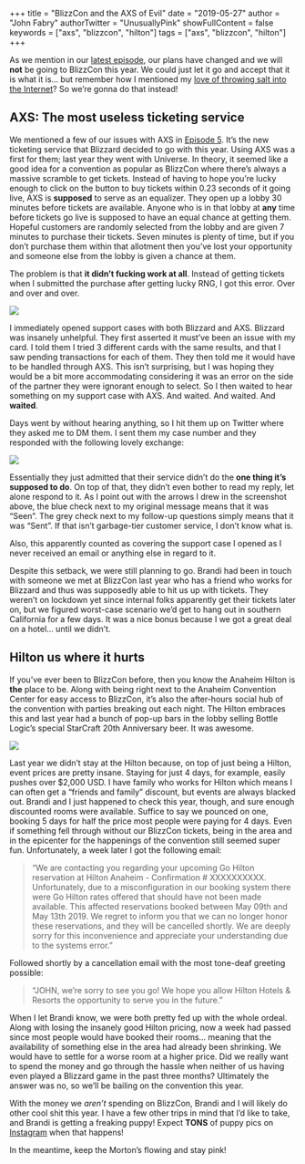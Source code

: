+++
title = "BlizzCon and the AXS of Evil"
date = "2019-05-27"
author = "John Fabry"
authorTwitter = "UnusuallyPink"
showFullContent = false
keywords = ["axs", "blizzcon", "hilton"]
tags = ["axs", "blizzcon", "hilton"]
+++

As we mention in our [latest episode](https://www.unusually.pink/podcast), our plans have changed and we will **not** be going to BlizzCon this year. We could just let it go and accept that it is what it is… but remember how I mentioned my [love of throwing salt into the Internet](https://www.unusually.pink/blog/microsoft-edge-insider-its-actually-not-that-bad)? So we’re gonna do that instead!

## AXS: The most useless ticketing service

We mentioned a few of our issues with AXS in [Episode 5](https://www.unusually.pink/podcast/episode-5-gotta-blizz-em-all). It’s the new ticketing service that Blizzard decided to go with this year. Using AXS was a first for them; last year they went with Universe. In theory, it seemed like a good idea for a convention as popular as BlizzCon where there’s always a massive scramble to get tickets. Instead of having to hope you’re lucky enough to click on the button to buy tickets within 0.23 seconds of it going live, AXS is **supposed** to serve as an equalizer. They open up a lobby 30 minutes before tickets are available. Anyone who is in that lobby at **any** time before tickets go live is supposed to have an equal chance at getting them. Hopeful customers are randomly selected from the lobby and are given 7 minutes to purchase their tickets. Seven minutes is plenty of time, but if you don’t purchase them within that allotment then you’ve lost your opportunity and someone else from the lobby is given a chance at them.

The problem is that **it didn’t fucking work at all**. Instead of getting tickets when I submitted the purchase after getting lucky RNG, I got this error. Over and over and over.

![](images/BlizzConandtheAXSofEvil_axs_is_trash.png)

I immediately opened support cases with both Blizzard and AXS. Blizzard was insanely unhelpful. They first asserted it must’ve been an issue with my card. I told them I tried 3 different cards with the same results, and that I saw pending transactions for each of them. They then told me it would have to be handled through AXS. This isn’t surprising, but I was hoping they would be a bit more accommodating considering it was an error on the side of the partner they were ignorant enough to select. So I then waited to hear something on my support case with AXS. And waited. And waited. And **waited**.

Days went by without hearing anything, so I hit them up on Twitter where they asked me to DM them. I sent them my case number and they responded with the following lovely exchange:

![](images/BlizzConandtheAXSofEvil_axs_dms_edit.png)

Essentially they just admitted that their service didn’t do the **one thing it’s supposed to do**. On top of that, they didn’t even bother to read my reply, let alone respond to it. As I point out with the arrows I drew in the screenshot above, the blue check next to my original message means that it was “Seen”. The grey check next to my follow-up questions simply means that it was “Sent”. If that isn’t garbage-tier customer service, I don’t know what is.

Also, this apparently counted as covering the support case I opened as I never received an email or anything else in regard to it.

Despite this setback, we were still planning to go. Brandi had been in touch with someone we met at BlizzCon last year who has a friend who works for Blizzard and thus was supposedly able to hit us up with tickets. They weren’t on lockdown yet since internal folks apparently get their tickets later on, but we figured worst-case scenario we’d get to hang out in southern California for a few days. It was a nice bonus because I we got a great deal on a hotel… until we didn’t.

## Hilton us where it hurts

If you’ve ever been to BlizzCon before, then you know the Anaheim Hilton is **the** place to be. Along with being right next to the Anaheim Convention Center for easy access to BlizzCon, it’s also the after-hours social hub of the convention with parties breaking out each night. The Hilton embraces this and last year had a bunch of pop-up bars in the lobby selling Bottle Logic’s special StarCraft 20th Anniversary beer. It was awesome.

![](images/BlizzConandtheAXSofEvil_sc_beer.jpg)

Last year we didn’t stay at the Hilton because, on top of just being a Hilton, event prices are pretty insane. Staying for just 4 days, for example, easily pushes over $2,000 USD. I have family who works for Hilton which means I can often get a “friends and family” discount, but events are always blacked out. Brandi and I just happened to check this year, though, and sure enough discounted rooms were available. Suffice to say we pounced on one, booking 5 days for half the price most people were paying for 4 days. Even if something fell through without our BlizzCon tickets, being in the area and in the epicenter for the happenings of the convention still seemed super fun. Unfortunately, a week later I got the following email:

> “We are contacting you regarding your upcoming Go Hilton reservation at Hilton Anaheim - Confirmation # XXXXXXXXXX. Unfortunately, due to a misconfiguration in our booking system there were Go Hilton rates offered that should have not been made available. This affected reservations booked between May 09th and May 13th 2019. We regret to inform you that we can no longer honor these reservations, and they will be cancelled shortly. We are deeply sorry for this inconvenience and appreciate your understanding due to the systems error.”

Followed shortly by a cancellation email with the most tone-deaf greeting possible:

> “JOHN, we’re sorry to see you go! We hope you allow Hilton Hotels & Resorts the opportunity to serve you in the future.”

When I let Brandi know, we were both pretty fed up with the whole ordeal. Along with losing the insanely good Hilton pricing, now a week had passed since most people would have booked their rooms… meaning that the availability of something else in the area had already been shrinking. We would have to settle for a worse room at a higher price. Did we really want to spend the money and go through the hassle when neither of us having even played a Blizzard game in the past three months? Ultimately the answer was no, so we’ll be bailing on the convention this year.

With the money we _aren’t_ spending on BlizzCon, Brandi and I will likely do other cool shit this year. I have a few other trips in mind that I’d like to take, and Brandi is getting a freaking puppy! Expect **TONS** of puppy pics on [Instagram](https://www.instagram.com/unusuallypinkpodcast/) when that happens!

In the meantime, keep the Morton’s flowing and stay pink!
